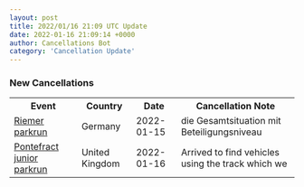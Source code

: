 ```yaml
---
layout: post
title: 2022/01/16 21:09 UTC Update
date: 2022-01-16 21:09:14 +0000
author: Cancellations Bot
category: 'Cancellation Update'
---
```


<h3>New Cancellations</h3>
<div class='hscrollable'>
<table style='width: 100%'>
    <tr>
        <th>Event</th>
        <th>Country</th>
        <th>Date</th>
        <th>Cancellation Note</th>
    </tr>
    <tr>
        <td><a href="https://www.parkrun.com.de/riemer">Riemer parkrun</a></td>
        <td>Germany</td>
        <td>2022-01-15</td>
        <td>die Gesamtsituation mit Beteiligungsniveau</td>
    </tr>
    <tr>
        <td><a href="https://www.parkrun.org.uk/pontefract-juniors">Pontefract junior parkrun</a></td>
        <td>United Kingdom</td>
        <td>2022-01-16</td>
        <td>Arrived to find vehicles using the track which we</td>
    </tr>
</table>
</div>
